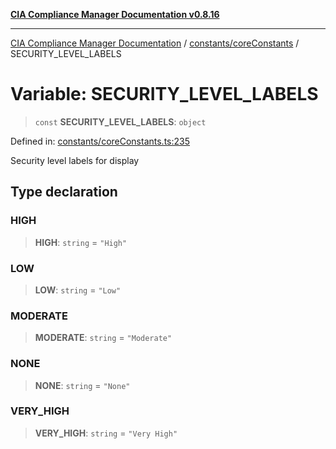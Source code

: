 [**CIA Compliance Manager Documentation v0.8.16**](../../../README.md)

***

[CIA Compliance Manager Documentation](../../../modules.md) / [constants/coreConstants](../README.md) / SECURITY\_LEVEL\_LABELS

# Variable: SECURITY\_LEVEL\_LABELS

> `const` **SECURITY\_LEVEL\_LABELS**: `object`

Defined in: [constants/coreConstants.ts:235](https://github.com/Hack23/cia-compliance-manager/blob/96f4020424aba8c55d4fe94eddf596babc070968/src/constants/coreConstants.ts#L235)

Security level labels for display

## Type declaration

### HIGH

> **HIGH**: `string` = `"High"`

### LOW

> **LOW**: `string` = `"Low"`

### MODERATE

> **MODERATE**: `string` = `"Moderate"`

### NONE

> **NONE**: `string` = `"None"`

### VERY\_HIGH

> **VERY\_HIGH**: `string` = `"Very High"`
